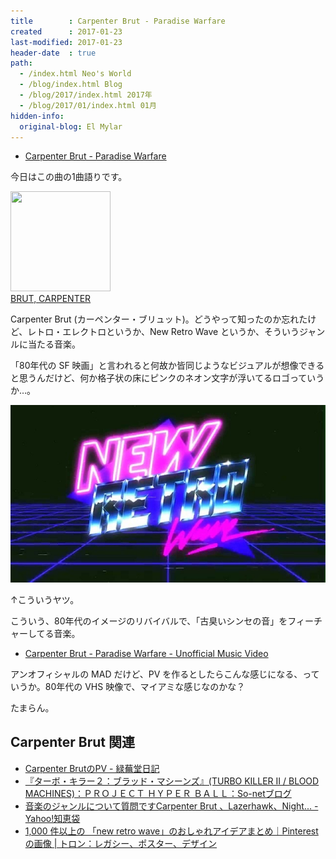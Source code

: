 ```yaml
---
title        : Carpenter Brut - Paradise Warfare
created      : 2017-01-23
last-modified: 2017-01-23
header-date  : true
path:
  - /index.html Neo's World
  - /blog/index.html Blog
  - /blog/2017/index.html 2017年
  - /blog/2017/01/index.html 01月
hidden-info:
  original-blog: El Mylar
---
```


- [Carpenter Brut - Paradise Warfare](https://youtube.com/watch?v=9jCuUwKNu2Y)

今日はこの曲の1曲語りです。

<div class="ad-amazon">
  <div class="ad-amazon-image">
    <a href="https://www.amazon.co.jp/dp/B071RZG6B6?tag=neos21-22&amp;linkCode=osi&amp;th=1&amp;psc=1">
      <img src="https://m.media-amazon.com/images/I/61TDTgKUWEL._SL160_.jpg" width="160" height="160">
    </a>
  </div>
  <div class="ad-amazon-info">
    <div class="ad-amazon-title">
      <a href="https://www.amazon.co.jp/dp/B071RZG6B6?tag=neos21-22&amp;linkCode=osi&amp;th=1&amp;psc=1">BRUT, CARPENTER</a>
    </div>
  </div>
</div>

Carpenter Brut (カーペンター・ブリュット)。どうやって知ったのか忘れたけど、レトロ・エレクトロというか、New Retro Wave というか、そういうジャンルに当たる音楽。

「80年代の SF 映画」と言われると何故か皆同じようなビジュアルが想像できると思うんだけど、何か格子状の床にピンクのネオン文字が浮いてるロゴっていうか…。

![Retro Wave](./23-02-01.jpg)

↑こういうヤツ。

こういう、80年代のイメージのリバイバルで、「古臭いシンセの音」をフィーチャーしてる音楽。

- [Carpenter Brut - Paradise Warfare - Unofficial Music Video](https://youtube.com/watch?v=jx-sUZTGUHY)

アンオフィシャルの MAD だけど、PV を作るとしたらこんな感じになる、っていうか。80年代の VHS 映像で、マイアミな感じなのかな？

たまらん。

## Carpenter Brut 関連

- [Carpenter BrutのPV - 緑蕪堂日記](http://ryokubudoh.hatenadiary.com/entry/2016/08/08/221052)
- [『ターボ・キラー２：ブラッド・マシーンズ』(TURBO KILLER II / BLOOD MACHINES)：ＰＲＯＪＥＣＴ ＨＹＰＥＲ ＢＡＬＬ：So-netブログ](http://hyper-ball.blog.so-net.ne.jp/2017-01-08)
- [音楽のジャンルについて質問ですCarpenter Brut 、Lazerhawk、Night... - Yahoo!知恵袋](http://detail.chiebukuro.yahoo.co.jp/qa/question_detail/q13165457953)
- [1,000 件以上の 「new retro wave」のおしゃれアイデアまとめ｜Pinterest の画像 | トロン：レガシー、ポスター、デザイン](https://jp.pinterest.com/jarllukeanderso/new-retro-wave/)
